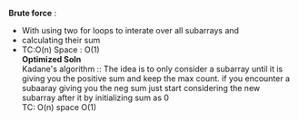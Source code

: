 **Brute force** :
* With using two for loops to interate over all subarrays and
* calculating their sum<br>
* TC:O(n) Space : O(1) <br>
**Optimized Soln** <br>
Kadane's algorithm ::
The  idea is to only consider a subarray until it is giving you
the positive sum and keep the max count. if you encounter a subaaray
giving you the neg sum just start considering the new subarray after
it by initializing sum as 0<br>
TC: O(n) space O(1)
